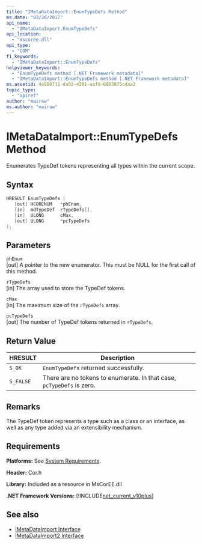 ```yaml
---
title: "IMetaDataImport::EnumTypeDefs Method"
ms.date: "03/30/2017"
api_name: 
  - "IMetaDataImport.EnumTypeDefs"
api_location: 
  - "mscoree.dll"
api_type: 
  - "COM"
f1_keywords: 
  - "IMetaDataImport::EnumTypeDefs"
helpviewer_keywords: 
  - "EnumTypeDefs method [.NET Framework metadata]"
  - "IMetaDataImport::EnumTypeDefs method [.NET Framework metadata]"
ms.assetid: 4e508711-da92-4381-aaf8-6803075cdaa2
topic_type: 
  - "apiref"
author: "mairaw"
ms.author: "mairaw"
---
```

# IMetaDataImport::EnumTypeDefs Method
Enumerates TypeDef tokens representing all types within the current scope.  
  
## Syntax  
  
```cpp  
HRESULT EnumTypeDefs (  
   [out] HCORENUM   *phEnum,   
   [in]  mdTypeDef  rTypeDefs[],  
   [in]  ULONG      cMax,   
   [out] ULONG      *pcTypeDefs  
);  
```  
  
## Parameters  
 `phEnum`  
 [out] A pointer to the new enumerator. This must be NULL for the first call of this method.  
  
 `rTypeDefs`  
 [in] The array used to store the TypeDef tokens.  
  
 `cMax`  
 [in] The maximum size of the `rTypeDefs` array.  
  
 `pcTypeDefs`  
 [out] The number of TypeDef tokens returned in `rTypeDefs`.  
  
## Return Value  
  
|HRESULT|Description|  
|-------------|-----------------|  
|`S_OK`|`EnumTypeDefs` returned successfully.|  
|`S_FALSE`|There are no tokens to enumerate. In that case, `pcTypeDefs` is zero.|  
  
## Remarks  
 The TypeDef token represents a type such as a class or an interface, as well as any type added via an extensibility mechanism.  
  
## Requirements  
 **Platforms:** See [System Requirements](../../../../docs/framework/get-started/system-requirements.md).  
  
 **Header:** Cor.h  
  
 **Library:** Included as a resource in MsCorEE.dll  
  
 **.NET Framework Versions:** [!INCLUDE[net_current_v10plus](../../../../includes/net-current-v10plus-md.md)]  
  
## See also

- [IMetaDataImport Interface](../../../../docs/framework/unmanaged-api/metadata/imetadataimport-interface.md)
- [IMetaDataImport2 Interface](../../../../docs/framework/unmanaged-api/metadata/imetadataimport2-interface.md)

